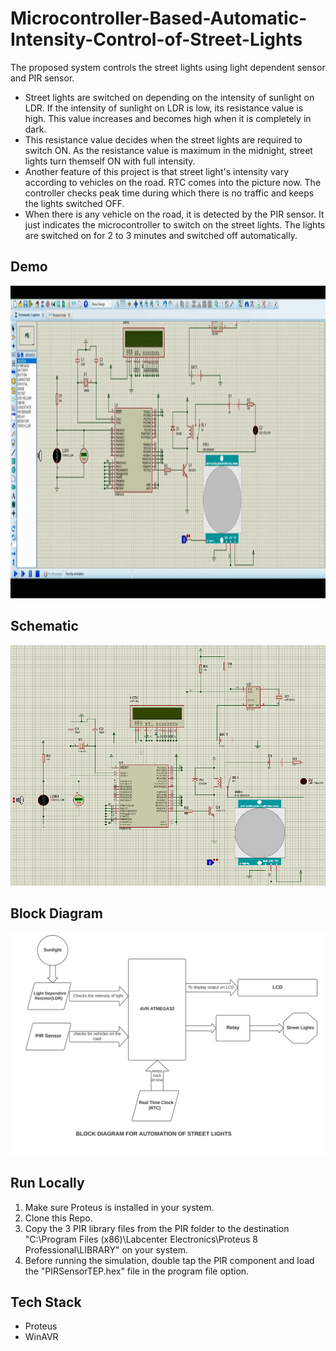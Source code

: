 # Microcontroller-Based-Automatic-Intensity-Control-of-Street-Lights

The proposed system controls the street lights using light dependent sensor and PIR sensor.

- Street lights are switched on depending on the intensity of sunlight on LDR. If the intensity of sunlight on LDR is low, its resistance value is high. This value increases and becomes high when it is completely in dark. 
- This resistance value decides when the street lights are required to switch ON. As the resistance value is maximum in the midnight, street lights turn themself ON with full intensity.
- Another feature of this project is that street light's intensity vary according to vehicles on the road. RTC comes into the picture now. The controller checks peak time during which there is no traffic and keeps the lights switched OFF. 
- When there is any vehicle on the road, it is detected by the PIR sensor. It just indicates the microcontroller to switch on the street lights. The lights are switched on for 2 to 3 minutes and switched off automatically. 

## Demo

<img src="images/night_time_demo.gif" width="800" height="500">

## Schematic

<img src="images/schematic.png">

## Block Diagram

![Block Diagram of Project!](images/block_diagram.jpg "Block Diagram of Project")

## Run Locally

1. Make sure Proteus is installed in your system.
2. Clone this Repo.
3. Copy the 3 PIR library files from the PIR folder to the destination "C:\Program Files (x86)\Labcenter Electronics\Proteus 8 Professional\LIBRARY" on your system.
4. Before running the simulation, double tap the PIR component and load the "PIRSensorTEP.hex" file in the program file option.  

## Tech Stack

- Proteus
- WinAVR 


